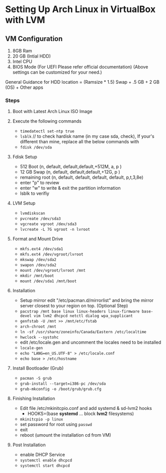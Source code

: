 # Setting Up Arch Linux in VirtualBox with LVM

## VM Configuration
1. 8GB Ram
2. 20 GB (Intial HDD)
3. Intel CPU 
4. BIOS Mode (For UEFI Please refer official documentation)
(Above settings can be customized for your need.)

General Guidance for HDD location = (Ramsize * 1.5) Swap + .5 GB + 2 GB (OS) + Other apps 

### Steps
1. Boot with Latest Arch Linux ISO Image
2. Execute the following commands
    * ```timedatectl set-ntp true```
    * ```lsblk```       // to check hardisk name (in my case sda, check), If your's different than mine, replace all the below commands with 
    * ```fdisk /dev/sda```
3. Fdisk Setup
    * 512 Boot (n, default, default,default,+512M, a, p )
    * 12 GB Swap (n, default, default,default,+12G,  p )
    * remaining root (n, default, default, default, default, p,t,3,8e)
    * enter "p" to review 
    * enter "w" to write & exit the partition information
    * lsblk to verifiy                  
4. LVM Setup
    * ```lvmdiskscan```
    * ```pvcreate /dev/sda3```
    * ```vgcreate vgroot /dev/sda3```
    * ```lvcreate -L 7G vgroot -n lvroot```

5. Format and Mount Drive
    * ```mkfs.ext4 /dev/sda1```
    * ```mkfs.ext4 /dev/vgroot/lvroot```
    * ```mkswap /dev/sda2```
    * ```swapon /dev/sda2```
    * ```mount /dev/vgroot/lvroot /mnt ```
    * ```mkdir /mnt/boot ```
    * ```mount /dev/sda1 /mnt/boot ```

6. Installation
    * Setup mirror edit "/etc/pacman.d/mirrorlist" and bring the mirror server closest to your region on top. (Optional Step)
    * ```pacstrap /mnt base linux linux-headers linux-firmware base-devel vim lvm2 dhcpcd netctl dialog wpa_supplicant```
    * ```genfstab -U /mnt >> /mnt/etc/fstab```
    * ```arch-chroot /mnt```
    * ```ln -sf /usr/share/zoneinfo/Canada/Eastern /etc/localtime```
    * ```hwclock --systohc```
    * edit /etc/locale.gen and uncomment the locales need to be installed
    * ```locale-gen```
    * ```echo "LANG=en_US.UTF-8" > /etc/locale.conf```
    * ```echo base > /etc/hostname```

7. Install Bootloader (Grub)
    * ```pacman -S grub ```
    * ```grub-install --target=i386-pc /dev/sda```
    * ```grub-mkconfig -o /boot/grub/grub.cfg```

8. Finishing Installation
    * Edit file /etc/mkinitcpio.conf and add systemd & sd-lvm2 hooks 
        * HOOKS=(base <b>systemd</b> ... block <b>lvm2</b> filesystems)
    * ```mkinitcpio -p linux```
    * set password for root using ```passwd```
    * exit
    * reboot (umount the installation cd from VM)

9. Post Installation
    * enable DHCP Service
    * ``` systemctl enable dhcpcd ```
    * ``` systemctl start dhcpcd ```
